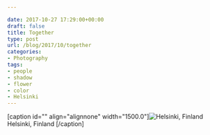 ```yaml
---

date: 2017-10-27 17:29:00+00:00
draft: false
title: Together
type: post
url: /blog/2017/10/together
categories:
- Photography
tags:
- people
- shadow
- flower
- color
- Helsinki
---
```


[caption id="" align="alignnone" width="1500.0"]![ Helsinki, Finland ](/images/2017-10-27-201710together/0.+20160506-DSCF8799.jpg)
 Helsinki, Finland [/caption]
